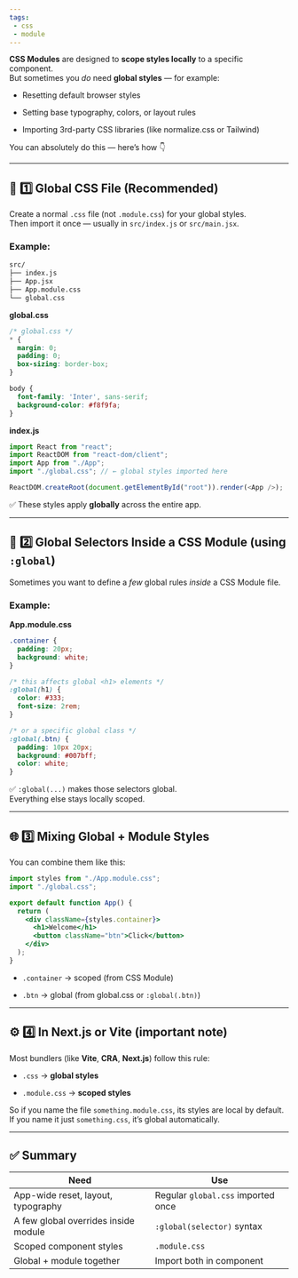 ```yaml
---
tags: 
 - css
 - module
---
```


**CSS Modules** are designed to **scope styles locally** to a specific component.  
But sometimes you _do_ need **global styles** — for example:

- Resetting default browser styles
    
- Setting base typography, colors, or layout rules
    
- Importing 3rd-party CSS libraries (like normalize.css or Tailwind)
    

You can absolutely do this — here’s how 👇

---

## 🧩 1️⃣ Global CSS File (Recommended)

Create a normal `.css` file (not `.module.css`) for your global styles.  
Then import it once — usually in `src/index.js` or `src/main.jsx`.

### Example:

```bash
src/
├── index.js
├── App.jsx
├── App.module.css
└── global.css
```

**global.css**

```css
/* global.css */
* {
  margin: 0;
  padding: 0;
  box-sizing: border-box;
}

body {
  font-family: 'Inter', sans-serif;
  background-color: #f8f9fa;
}
```

**index.js**

```js
import React from "react";
import ReactDOM from "react-dom/client";
import App from "./App";
import "./global.css"; // ← global styles imported here

ReactDOM.createRoot(document.getElementById("root")).render(<App />);
```

✅ These styles apply **globally** across the entire app.

---

## 💅 2️⃣ Global Selectors Inside a CSS Module (using `:global`)

Sometimes you want to define a _few_ global rules _inside_ a CSS Module file.

### Example:

**App.module.css**

```css
.container {
  padding: 20px;
  background: white;
}

/* this affects global <h1> elements */
:global(h1) {
  color: #333;
  font-size: 2rem;
}

/* or a specific global class */
:global(.btn) {
  padding: 10px 20px;
  background: #007bff;
  color: white;
}
```

✅ `:global(...)` makes those selectors global.  
Everything else stays locally scoped.

---

## 🌐 3️⃣ Mixing Global + Module Styles

You can combine them like this:

```jsx
import styles from "./App.module.css";
import "./global.css";

export default function App() {
  return (
    <div className={styles.container}>
      <h1>Welcome</h1>
      <button className="btn">Click</button>
    </div>
  );
}
```

- `.container` → scoped (from CSS Module)
    
- `.btn` → global (from global.css or `:global(.btn)`)
    

---

## ⚙️ 4️⃣ In Next.js or Vite (important note)

Most bundlers (like **Vite**, **CRA**, **Next.js**) follow this rule:

- `.css` → **global styles**
    
- `.module.css` → **scoped styles**
    

So if you name the file `something.module.css`, its styles are local by default.  
If you name it just `something.css`, it’s global automatically.

---

## ✅ Summary

|Need|Use|
|---|---|
|App-wide reset, layout, typography|Regular `global.css` imported once|
|A few global overrides inside module|`:global(selector)` syntax|
|Scoped component styles|`.module.css`|
|Global + module together|Import both in component|